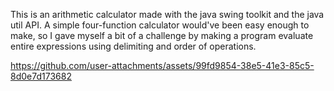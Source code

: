 This is an arithmetic calculator made with the java swing toolkit and the java util API. A simple four-function calculator would've been easy enough to make, so I gave myself a bit of a challenge by making a program evaluate entire expressions using delimiting and order of operations.

https://github.com/user-attachments/assets/99fd9854-38e5-41e3-85c5-8d0e7d173682


